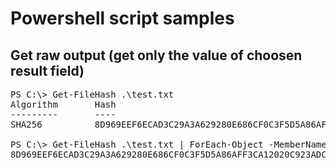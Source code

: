 # Powershell script samples
## Get raw output (get only the value of choosen result field)
<pre>
PS C:\> Get-FileHash .\test.txt
Algorithm       Hash                                                                   Path
---------       ----                                                                   ----
SHA256          8D969EEF6ECAD3C29A3A629280E686CF0C3F5D5A86AFF3CA12020C923ADC6C92       C:\test.txt

PS C:\> Get-FileHash .\test.txt | ForEach-Object -MemberName Hash
8D969EEF6ECAD3C29A3A629280E686CF0C3F5D5A86AFF3CA12020C923ADC6C92
</pre>
